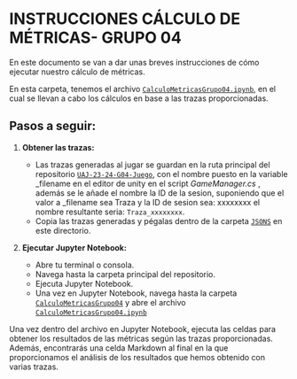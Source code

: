 # INSTRUCCIONES CÁLCULO DE MÉTRICAS- GRUPO 04
En este documento se van a dar unas breves instrucciones de cómo ejecutar nuestro cálculo de métricas.

En esta carpeta, tenemos el archivo [`CalculoMetricasGrupo04.ipynb`](https://github.com/ssimoanto/UAJ-23-24-G04-Juego/tree/main/CalculoMetricas/CalculoMetricasGrupo04.ipynb), en el cual se llevan a cabo los cálculos en base a las trazas proporcionadas.

## Pasos a seguir:

1. **Obtener las trazas:**
   - Las trazas generadas al jugar se guardan en la ruta principal del repositorio [`UAJ-23-24-G04-Juego`](https://github.com/ssimoanto/UAJ-23-24-G04-Juego/tree/main), con el nombre puesto en la variable _filename en el editor de unity en el script *GameManager.cs* , además se le añade el nombre la ID de la sesion, suponiendo que el valor a _filename sea Traza y la ID de sesion sea: xxxxxxxx el nombre resultante seria: `Traza_xxxxxxxx`.
   - Copia las trazas generadas y pégalas dentro de la carpeta [`JSONS`](https://github.com/ssimoanto/UAJ-23-24-G04-Juego/tree/main/CalculoMetricas/JSONS) en este directorio.

3. **Ejecutar Jupyter Notebook:**
   - Abre tu terminal o consola.
   - Navega hasta la carpeta principal del repositorio.
   - Ejecuta Jupyter Notebook.
   - Una vez en Jupyter Notebook, navega hasta la carpeta [`CalculoMetricasGrupo04`](https://github.com/ssimoanto/UAJ-23-24-G04-Juego/tree/main/CalculoMetricas/CalculoMetricasGrupo04) y abre el archivo [`CalculoMetricasGrupo04.ipynb`](https://github.com/ssimoanto/UAJ-23-24-G04-Juego/tree/main/CalculoMetricas/CalculoMetricasGrupo04.ipynb)

Una vez dentro del archivo en Jupyter Notebook, ejecuta las celdas para obtener los resultados de las métricas según las trazas proporcionadas. Además, encontrarás una celda Markdown al final en la que proporcionamos el análisis de los resultados que hemos obtenido con varias trazas.
